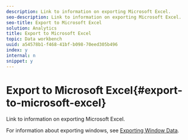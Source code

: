 ```yaml
---
description: Link to information on exporting Microsoft Excel.
seo-description: Link to information on exporting Microsoft Excel.
seo-title: Export to Microsoft Excel
solution: Analytics
title: Export to Microsoft Excel
topic: Data workbench
uuid: a54578b1-f468-41bf-b098-70eed305b496
index: y
internal: n
snippet: y
---
```


# Export to Microsoft Excel{#export-to-microsoft-excel}

Link to information on exporting Microsoft Excel.

For information about exporting windows, see [Exporting Window Data](../../../../home/c-get-started/c-wk-win-wksp/c-exp-win-data.md#concept-8df61d64ed434cc5a499023c44197349). 
